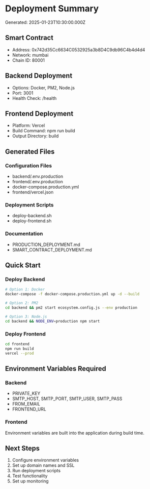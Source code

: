# Deployment Summary

Generated: 2025-01-23T10:30:00.000Z

## Smart Contract
- Address: 0x742d35Cc6634C0532925a3b8D4C9db96C4b4d4d4
- Network: mumbai
- Chain ID: 80001

## Backend Deployment
- Options: Docker, PM2, Node.js
- Port: 3001
- Health Check: /health

## Frontend Deployment
- Platform: Vercel
- Build Command: npm run build
- Output Directory: build

## Generated Files
### Configuration Files
- backend/.env.production
- frontend/.env.production
- docker-compose.production.yml
- frontend/vercel.json

### Deployment Scripts
- deploy-backend.sh
- deploy-frontend.sh

### Documentation
- PRODUCTION_DEPLOYMENT.md
- SMART_CONTRACT_DEPLOYMENT.md

## Quick Start

### Deploy Backend
```bash
# Option 1: Docker
docker-compose -f docker-compose.production.yml up -d --build

# Option 2: PM2
cd backend && pm2 start ecosystem.config.js --env production

# Option 3: Node.js
cd backend && NODE_ENV=production npm start
```

### Deploy Frontend
```bash
cd frontend
npm run build
vercel --prod
```

## Environment Variables Required

### Backend
- PRIVATE_KEY
- SMTP_HOST, SMTP_PORT, SMTP_USER, SMTP_PASS
- FROM_EMAIL
- FRONTEND_URL

### Frontend
Environment variables are built into the application during build time.

## Next Steps
1. Configure environment variables
2. Set up domain names and SSL
3. Run deployment scripts
4. Test functionality
5. Set up monitoring